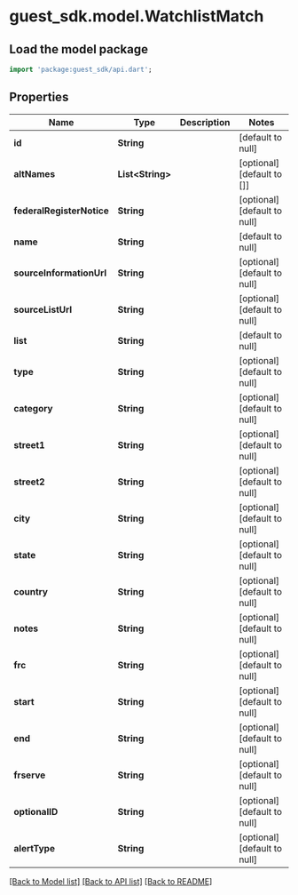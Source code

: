 # guest_sdk.model.WatchlistMatch

## Load the model package
```dart
import 'package:guest_sdk/api.dart';
```

## Properties
Name | Type | Description | Notes
------------ | ------------- | ------------- | -------------
**id** | **String** |  | [default to null]
**altNames** | **List&lt;String&gt;** |  | [optional] [default to []]
**federalRegisterNotice** | **String** |  | [optional] [default to null]
**name** | **String** |  | [default to null]
**sourceInformationUrl** | **String** |  | [optional] [default to null]
**sourceListUrl** | **String** |  | [optional] [default to null]
**list** | **String** |  | [default to null]
**type** | **String** |  | [optional] [default to null]
**category** | **String** |  | [optional] [default to null]
**street1** | **String** |  | [optional] [default to null]
**street2** | **String** |  | [optional] [default to null]
**city** | **String** |  | [optional] [default to null]
**state** | **String** |  | [optional] [default to null]
**country** | **String** |  | [optional] [default to null]
**notes** | **String** |  | [optional] [default to null]
**frc** | **String** |  | [optional] [default to null]
**start** | **String** |  | [optional] [default to null]
**end** | **String** |  | [optional] [default to null]
**frserve** | **String** |  | [optional] [default to null]
**optionalID** | **String** |  | [optional] [default to null]
**alertType** | **String** |  | [optional] [default to null]

[[Back to Model list]](../README.md#documentation-for-models) [[Back to API list]](../README.md#documentation-for-api-endpoints) [[Back to README]](../README.md)


